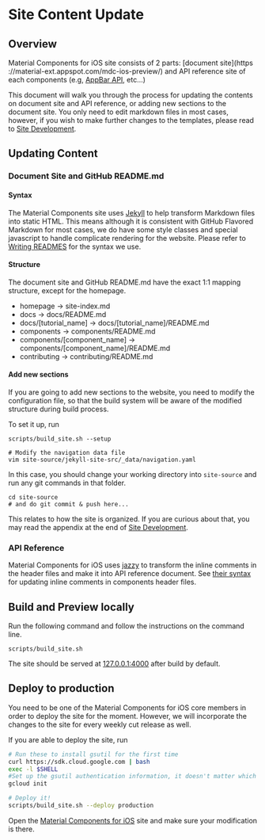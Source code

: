 # Site Content Update

## Overview
Material Components for iOS site consists of 2 parts: [document site](https
://material-ext.appspot.com/mdc-ios-preview/) and API reference site of each
components (e.g,
[AppBar API](https://material-ext.appspot.com/mdc-ios-preview/components/AppBar/apidocs/Classes/MDCAppBarContainerViewController.html), etc...)

This document will walk you through the process for updating the contents on
document site and API reference, or adding new sections to the document site.
You only need to edit markdown files in most cases, however, if you wish to make
further changes to the templates, please read to [Site
Development](./site_development.md).


## Updating Content

### Document Site and GitHub README.md

#### Syntax

The Material Components site uses [Jekyll](https://jekyllrb.com/) to help
transform Markdown files into static HTML. This means although it is consistent
with GitHub Flavored Markdown for most cases, we do have some style classes and
special javascript to handle complicate rendering for the website. Please refer
to [Writing READMES](./writing_readmes.md) for the syntax we use.

#### Structure

The document site and GitHub README.md have the exact 1:1 mapping structure, except for the homepage.

- homepage -> site-index.md
- docs -> docs/README.md
- docs/[tutorial_name] -> docs/[tutorial_name]/README.md
- components -> components/README.md
- components/[component_name] -> components/[component_name]/README.md
- contributing -> contributing/README.md

#### Add new sections

If you are going to add new sections to the website, you need to modify the configuration file, so that the build system will be aware of the modified structure during build process.

To set it up, run

```
scripts/build_site.sh --setup

# Modify the navigation data file
vim site-source/jekyll-site-src/_data/navigation.yaml
```

In this case, you should change your working directory into `site-source` and run any git commands in that folder.

```
cd site-source
# and do git commit & push here...
```

This relates to how the site is organized. If you are curious about that, you may read the appendix at the end of [Site Development](./site_development.md).

### API Reference

Material Components for iOS uses [jazzy](https://github.com/realm/jazzy) to transform the inline comments in the header files and make it into API reference document. See [their syntax](https://github.com/realm/jazzy#supported-keywords) for updating inline comments in components header files.

## Build and Preview locally

Run the following command and follow the instructions on the command line.

    scripts/build_site.sh

The site should be served at [127.0.0.1:4000](http://127.0.0.1:4000) after build by default.

## Deploy to production

You need to be one of the Material Components for iOS core members in order to deploy the site for the moment. However, we will incorporate the changes to the site for every weekly cut release as well.

If you are able to deploy the site, run

``` bash
# Run these to install gsutil for the first time
curl https://sdk.cloud.google.com | bash
exec -l $SHELL
#Set up the gsutil authentication information, it doesn't matter which app engine project you choose.
gcloud init

# Deploy it!
scripts/build_site.sh --deploy production
```

Open the [Material Components for iOS](https://material-ext.appspot.com/mdc-ios-preview) site and make sure your modification is there.
